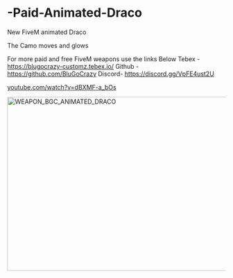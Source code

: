 # -Paid-Animated-Draco
New FiveM animated Draco

The Camo moves and glows

For more paid and free FiveM weapons use the links Below Tebex - https://blugocrazy-customz.tebex.io/ Github - https://github.com/BluGoCrazy Discord- https://discord.gg/VpFE4ust2U

[youtube.com/watch?v=dBXMF-a_bOs](https://youtu.be/dBXMF-a_bOs?si=MWpDbjMniTzfN3Sy)


  <img width="624" height="400" alt="WEAPON_BGC_ANIMATED_DRACO" src="https://github.com/user-attachments/assets/e1ed2da1-0b80-438e-a8c3-4386d31468bf" />
